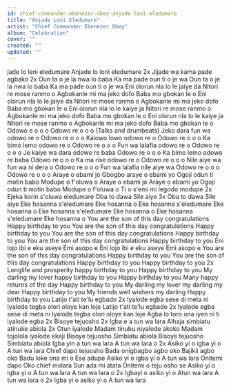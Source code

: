 ```yaml
---
id: chief-commander-ebenezer-obey-anjade-loni-eledumare
title: "Anjade Loni Eledumare"
artist: "Chief Commander Ebenezer Obey"
album: "Celebration"
cover: ""
created: ""
updated: ""
---
```


jade lo leni eledumare
Anjade lo loni eledumare 2x
Jijade wa kama pade agbako 2x
Oun ta o je la nwa lo baba
Ka ma pade oun ti o je wa
Oun ta o je la nwa lo baba
Ka ma pade oun ti o je wa
Eni olorun nla lo le jaiye da
Nitori re mose ranmo o
Agbokanle mi ma jeko dofo
Baba mo gbokan le o
Eni olorun nla lo le jaiye da
Nitori re mose ranmo o
Agbokanle mi ma jeko dofo
Baba mo gbokan le o
Eni olorun nla lo le kaiye ja
Nitori re mose ranmo o
Agbokanle mi ma jeko dofo
Baba mo gbokan le o
Eni olorun nla lo le kaiye ja
Nitori re mose ranmo o
Agbokanle mi ma jeko dofo
Baba mo gbokan le o
Odowo e o o o
Odowo re o o o
(Talks and drumbeats)
Jeko dara fun wa odowo re o
Odowo re o o o
Kalowo lowo odowo re o
Odowo re o o o
Ka bimo lemo odowo re o
Odowo re o o o
Fun wa lalafia odowo re o
Odowo re o o o
Je kaiye wa dara odowo re baba
Odowo re o o o
Ka bimo lemo odowo re baba
Odowo re o o o
Ka ma rise odowo re o
Odowo re o o o
Nile aiye wa fun wa ni dera o
Odowo re o o o
Fun wa lalafia nile aiye wa
Odowo re o o o
Odowo re o o o
Araye o ebami jo
Gbogbo araye o ebami yo
Ogoji odun ti motin babo
Modupe o f'oluwa o
Araye o ebami jo
Araye o ebami yo
Ogoji odun ti motin babo
Modupe o f'oluwa o
Ti o s'emi mi legodo modupe 2x
Ejeka korin s'oluwa eledumare
Oba to dawa
Sile aiye 3x
Oba to dawa
Sile aiye
Eke hosanna s'eledumare
Eke hosanna o
Eke hosanna s'eledumare
Eke hosanna o
Eke hosanna s'eledumare
Eke hosanna o
Eke hosanna s'eledumare
Eke hosanna o
You are the son of this day congratulations
Happy birthday to you
You are the son of this day congratulations
Happy birthday to you
You are the son of this day congratulations
Happy birthday to you
You are the son of this day congratulations
Happy birthday to you
Eni lojo ibi e eku aseye
Emi asopo e
Eni lojo ibi e eku aseye
Emi asopo e
You are the son of this day congratulations
Happy birthday to you
You are the son of this day congratulations
Happy birthday to you
Happy birthday to you 2x
Longlife and prosperity happy birthday to you
Happy birthday to you
My darling my lover happy birthday to you
Happy birthday to you
Many happy returns of the day
Happy birthday to you
My darling my lover my darling my dear
Happy birthday to you
My friends well wishers my darling
Happy birthday to you
Latijo t'ati te'lu egbado 2x
Iyalode egba sese di meta ni
Iyalode tegba olori oloye kan loje
Latijo t'ati te'lu egbado 2x
Iyalode egba sese di meta ni
Iyalode tegba olori oloye kan loje
Agba lo toro ona iyen ni ti iyalode egba 2x
Bisoye tejuosho 2x
Igba e a tun wa lara
Alhaja simbiatu atinuke abiola 2x
Otun iyalode
Madam tinubu niyalode akoko
Madam tojolola iyalode ekeji
Bisoye tejuosho
Simbiatu abiola
Bisoye tejuosho
Simbiatu abiola
Igba yin a tun wa lara
A tun wa lara o 2x
Asiko yi o igba yi o
A tun wa lara
Chief dapo tejuosho
Bada onigbagbo agbo oko
Bajikii agbo oko
Badu loke ona mi o
Ese adupe
Asiko yi o igba yi o
A tun wa lara
Onitemi dapo
Oko chief molara
Sun ada mi atata
Onitemi o teju osho se
Asiko yi o igba yi o
A tun wa lara
A tun wa lara o 2x
Igbayi o asiko yi o
Atun wa lara
A tun wa lara o 2x
Igba yi o asiko yi o
A tun wa lara